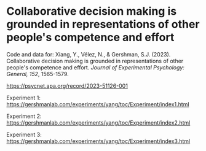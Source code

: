 # Collaborative decision making is grounded in representations of other people's competence and effort
Code and data for: Xiang, Y., Vélez, N., & Gershman, S.J. (2023). Collaborative decision making is grounded in representations of other people's competence and effort. _Journal of Experimental Psychology: General, 152_, 1565-1579.

https://psycnet.apa.org/record/2023-51126-001

Experiment 1: https://gershmanlab.com/experiments/yang/toc/Experiment/index1.html

Experiment 2: https://gershmanlab.com/experiments/yang/toc/Experiment/index2.html

Experiment 3: https://gershmanlab.com/experiments/yang/toc/Experiment/index3.html
